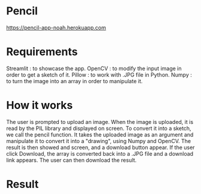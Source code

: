 # Pencil
https://pencil-app-noah.herokuapp.com

# Requirements

Streamlit : to showcase the app.
OpenCV : to modify the input image in order to get a sketch of it.
Pillow : to work with .JPG file in Python.
Numpy : to turn the image into an array in order to manipulate it.

# How it works

The user is prompted to upload an image. 
When the image is uploaded, it is read by the PIL library and displayed on screen.
To convert it into a sketch, we call the pencil function. 
It takes the uploaded image as an argument and manipulate it to convert it into a "drawing", using Numpy and OpenCV.
The result is then showed and screen, and a download button appear.
If the user click Download, the array is converted back into a .JPG file and a download link appears.
The user can then download the result.

# Result
